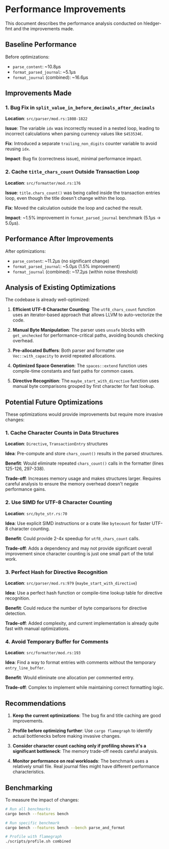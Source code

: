 # Performance Improvements

This document describes the performance analysis conducted on hledger-fmt and the improvements made.

## Baseline Performance

Before optimizations:
- `parse_content`: ~10.8µs
- `format_parsed_journal`: ~5.1µs  
- `format_journal` (combined): ~16.6µs

## Improvements Made

### 1. Bug Fix in `split_value_in_before_decimals_after_decimals`

**Location**: `src/parser/mod.rs:1808-1822`

**Issue**: The variable `idx` was incorrectly reused in a nested loop, leading to incorrect calculations when parsing currency values like `$453534€`.

**Fix**: Introduced a separate `trailing_non_digits` counter variable to avoid reusing `idx`.

**Impact**: Bug fix (correctness issue), minimal performance impact.

### 2. Cache `title_chars_count` Outside Transaction Loop

**Location**: `src/formatter/mod.rs:176`

**Issue**: `title.chars_count()` was being called inside the transaction entries loop, even though the title doesn't change within the loop.

**Fix**: Moved the calculation outside the loop and cached the result.

**Impact**: ~1.5% improvement in `format_parsed_journal` benchmark (5.1µs → 5.0µs).

## Performance After Improvements

After optimizations:
- `parse_content`: ~11.2µs (no significant change)
- `format_parsed_journal`: ~5.0µs (1.5% improvement)
- `format_journal` (combined): ~17.2µs (within noise threshold)

## Analysis of Existing Optimizations

The codebase is already well-optimized:

1. **Efficient UTF-8 Character Counting**: The `utf8_chars_count` function uses an iterator-based approach that allows LLVM to auto-vectorize the code.

2. **Manual Byte Manipulation**: The parser uses `unsafe` blocks with `get_unchecked` for performance-critical paths, avoiding bounds checking overhead.

3. **Pre-allocated Buffers**: Both parser and formatter use `Vec::with_capacity` to avoid repeated allocations.

4. **Optimized Space Generation**: The `spaces::extend` function uses compile-time constants and fast paths for common cases.

5. **Directive Recognition**: The `maybe_start_with_directive` function uses manual byte comparisons grouped by first character for fast lookup.

## Potential Future Optimizations

These optimizations would provide improvements but require more invasive changes:

### 1. Cache Character Counts in Data Structures

**Location**: `Directive`, `TransactionEntry` structures

**Idea**: Pre-compute and store `chars_count()` results in the parsed structures.

**Benefit**: Would eliminate repeated `chars_count()` calls in the formatter (lines 125-126, 297-338).

**Trade-off**: Increases memory usage and makes structures larger. Requires careful analysis to ensure the memory overhead doesn't negate performance gains.

### 2. Use SIMD for UTF-8 Character Counting

**Location**: `src/byte_str.rs:70`

**Idea**: Use explicit SIMD instructions or a crate like `bytecount` for faster UTF-8 character counting.

**Benefit**: Could provide 2-4x speedup for `utf8_chars_count` calls.

**Trade-off**: Adds a dependency and may not provide significant overall improvement since character counting is just one small part of the total work.

### 3. Perfect Hash for Directive Recognition

**Location**: `src/parser/mod.rs:979` (`maybe_start_with_directive`)

**Idea**: Use a perfect hash function or compile-time lookup table for directive recognition.

**Benefit**: Could reduce the number of byte comparisons for directive detection.

**Trade-off**: Added complexity, and current implementation is already quite fast with manual optimizations.

### 4. Avoid Temporary Buffer for Comments

**Location**: `src/formatter/mod.rs:193`

**Idea**: Find a way to format entries with comments without the temporary `entry_line_buffer`.

**Benefit**: Would eliminate one allocation per commented entry.

**Trade-off**: Complex to implement while maintaining correct formatting logic.

## Recommendations

1. **Keep the current optimizations**: The bug fix and title caching are good improvements.

2. **Profile before optimizing further**: Use `cargo flamegraph` to identify actual bottlenecks before making invasive changes.

3. **Consider character count caching only if profiling shows it's a significant bottleneck**: The memory trade-off needs careful analysis.

4. **Monitor performance on real workloads**: The benchmark uses a relatively small file. Real journal files might have different performance characteristics.

## Benchmarking

To measure the impact of changes:

```bash
# Run all benchmarks
cargo bench --features bench

# Run specific benchmark
cargo bench --features bench --bench parse_and_format

# Profile with flamegraph
./scripts/profile.sh combined
```
